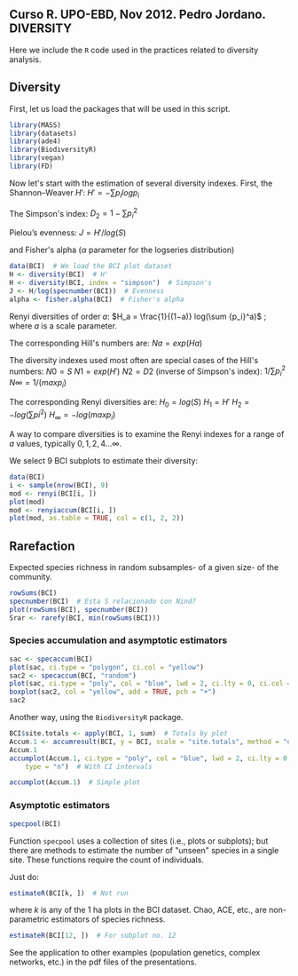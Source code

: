 Curso R. UPO-EBD, Nov 2012. Pedro Jordano. DIVERSITY
------------------------------------------------------

Here we include the `R` code used in the practices related to diversity analysis.

Diversity
---------
First, let us load the packages that will be used in this script.

```r
library(MASS)
library(datasets)
library(ade4)
library(BiodiversityR)
library(vegan)
library(FD)
```


Now let's start with the estimation of several diversity indexes. First, the Shannon–Weaver $H'$:
$H'= -\sum p_i log p_i$

The Simpson's index:
$D_2= 1-\sum {p_i}^2$

Pielou’s evenness:
$J = H'/log(S)$

and Fisher's alpha ($\alpha$ parameter for the logseries distribution)


```r
data(BCI)  # We load the BCI plot dataset
H <- diversity(BCI)  # H'
H <- diversity(BCI, index = "simpson")  # Simpson's
J <- H/log(specnumber(BCI))  # Evenness
alpha <- fisher.alpha(BCI)  # Fisher's alpha
```


Renyi diversities of order $a$:
$H_a = \frac{1}{(1−a)} log(\sum {p_i}^a)$ ; where $a$ is a scale parameter.

The corresponding Hill's numbers are: 
$Na=exp(Ha)$

The diversity indexes used most often are special cases of the Hill's numbers:
$N0 = S$
$N1 = exp(H')$
$N2 = D2$ (inverse of Simpson's index): $1/\sum {p_i}^2$
$N\infty = 1/(max p_i)$

The corresponding Renyi diversities are:
$H_0 = log(S)$ 
$H_1 = H'$
$H_2 = -log(\sum {pi}^2)$
$H_{\infty}= − log(max p_i)$

A way to compare diversities is to examine the Renyi indexes for a range of $a$ values, typically $0, 1, 2, 4 ... \infty$.

We select 9 BCI subplots to estimate their diversity:


```r
data(BCI)
i <- sample(nrow(BCI), 9)
mod <- renyi(BCI[i, ])
plot(mod)
mod <- renyiaccum(BCI[i, ])
plot(mod, as.table = TRUE, col = c(1, 2, 2))
```


Rarefaction
---------
Expected species richness in random subsamples- of a given size- of the community.
 

```r
rowSums(BCI)
specnumber(BCI)  # Esta S relacionado con Nind?
plot(rowSums(BCI), specnumber(BCI))
Srar <- rarefy(BCI, min(rowSums(BCI)))
```


### Species accumulation and asymptotic estimators


```r
sac <- specaccum(BCI)
plot(sac, ci.type = "polygon", ci.col = "yellow")
sac2 <- specaccum(BCI, "random")
plot(sac, ci.type = "poly", col = "blue", lwd = 2, ci.lty = 0, ci.col = "lightblue")
boxplot(sac2, col = "yellow", add = TRUE, pch = "+")
sac2
```


Another way, using the `BiodiversityR` package.

```r
BCI$site.totals <- apply(BCI, 1, sum)  # Totals by plot
Accum.1 <- accumresult(BCI, y = BCI, scale = "site.totals", method = "exact")
Accum.1
accumplot(Accum.1, ci.type = "poly", col = "blue", lwd = 2, ci.lty = 0, ci.col = "lightblue", 
    type = "n")  # With CI intervals

accumplot(Accum.1)  # Simple plot
```


### Asymptotic estimators

```r
specpool(BCI)
```


Function `specpool` uses a collection of sites (i.e., plots or subplots); but there are methods to estimate the number of "unseen" species in a single site. These functions require the count of individuals.

Just do: 

```r
estimateR(BCI[k, ])  # Not run
```


where $k$ is any of the 1 ha plots in the BCI dataset. Chao, ACE, etc., are non-parametric estimators of species richness.


```r
estimateR(BCI[12, ])  # For subplot no. 12
```


See the application to other examples (population genetics, complex networks, etc.) in the pdf files of the presentations.


